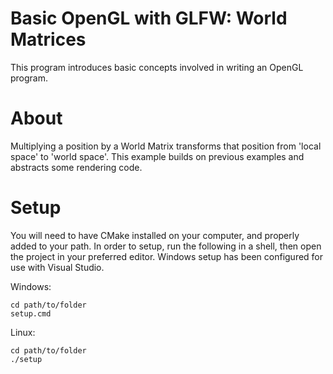 # Basic OpenGL with GLFW: World Matrices

This program introduces basic concepts involved in writing an OpenGL program.

# About

Multiplying a position by a World Matrix transforms that position from 'local space' to 'world space'.
This example builds on previous examples and abstracts some rendering code.

# Setup

You will need to have CMake installed on your computer, and properly added to your path.
In order to setup, run the following in a shell, then open the project in your preferred editor.
Windows setup has been configured for use with Visual Studio.

Windows:
```
cd path/to/folder
setup.cmd
```
Linux:
```
cd path/to/folder
./setup
```
